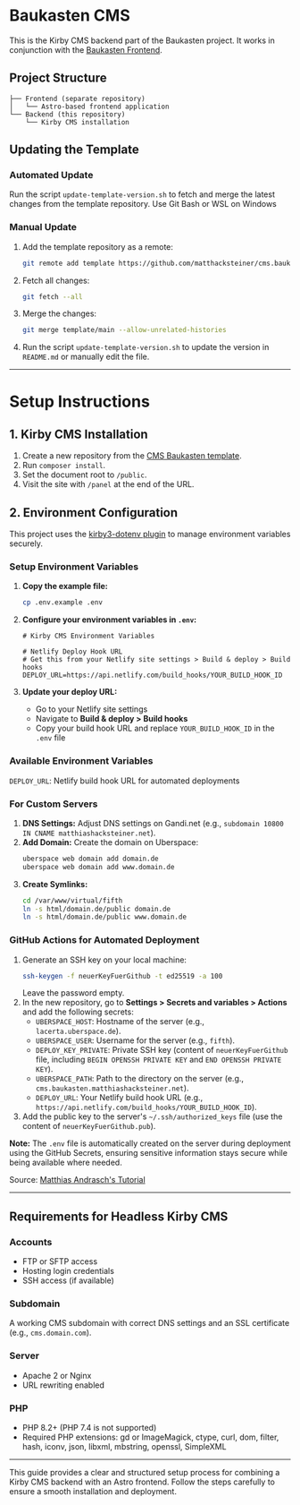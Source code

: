 # Baukasten CMS

This is the Kirby CMS backend part of the Baukasten project. It works in conjunction with the [Baukasten Frontend](https://github.com/matthacksteiner/baukasten).

## Project Structure

```
├── Frontend (separate repository)
│   └── Astro-based frontend application
└── Backend (this repository)
    └── Kirby CMS installation
```

## Updating the Template

### Automated Update

Run the script `update-template-version.sh` to fetch and merge the latest changes from the template repository. Use Git Bash or WSL on Windows

### Manual Update

1. Add the template repository as a remote:
   ```bash
   git remote add template https://github.com/matthacksteiner/cms.baukasten
   ```
2. Fetch all changes:
   ```bash
   git fetch --all
   ```
3. Merge the changes:
   ```bash
   git merge template/main --allow-unrelated-histories
   ```
4. Run the script `update-template-version.sh` to update the version in `README.md` or manually edit the file.

---

# Setup Instructions

## 1. Kirby CMS Installation

1. Create a new repository from the [CMS Baukasten template](https://github.com/matthacksteiner/cms.baukasten).
2. Run `composer install`.
3. Set the document root to `/public`.
4. Visit the site with `/panel` at the end of the URL.

## 2. Environment Configuration

This project uses the [kirby3-dotenv plugin](https://github.com/bnomei/kirby3-dotenv) to manage environment variables securely.

### Setup Environment Variables

1. **Copy the example file:**

   ```bash
   cp .env.example .env
   ```

2. **Configure your environment variables in `.env`:**

   ```env
   # Kirby CMS Environment Variables

   # Netlify Deploy Hook URL
   # Get this from your Netlify site settings > Build & deploy > Build hooks
   DEPLOY_URL=https://api.netlify.com/build_hooks/YOUR_BUILD_HOOK_ID
   ```

3. **Update your deploy URL:**
   - Go to your Netlify site settings
   - Navigate to **Build & deploy > Build hooks**
   - Copy your build hook URL and replace `YOUR_BUILD_HOOK_ID` in the `.env` file

### Available Environment Variables

`DEPLOY_URL`: Netlify build hook URL for automated deployments

### For Custom Servers

1. **DNS Settings:** Adjust DNS settings on Gandi.net (e.g., `subdomain 10800 IN CNAME matthiashacksteiner.net`).
2. **Add Domain:** Create the domain on Uberspace:
   ```bash
   uberspace web domain add domain.de
   uberspace web domain add www.domain.de
   ```
3. **Create Symlinks:**
   ```bash
   cd /var/www/virtual/fifth
   ln -s html/domain.de/public domain.de
   ln -s html/domain.de/public www.domain.de
   ```

### GitHub Actions for Automated Deployment

1. Generate an SSH key on your local machine:
   ```bash
   ssh-keygen -f neuerKeyFuerGithub -t ed25519 -a 100
   ```
   Leave the password empty.
2. In the new repository, go to **Settings > Secrets and variables > Actions** and add the following secrets:
   - `UBERSPACE_HOST`: Hostname of the server (e.g., `lacerta.uberspace.de`).
   - `UBERSPACE_USER`: Username for the server (e.g., `fifth`).
   - `DEPLOY_KEY_PRIVATE`: Private SSH key (content of `neuerKeyFuerGithub` file, including `BEGIN OPENSSH PRIVATE KEY` and `END OPENSSH PRIVATE KEY`).
   - `UBERSPACE_PATH`: Path to the directory on the server (e.g., `cms.baukasten.matthiashacksteiner.net`).
   - `DEPLOY_URL`: Your Netlify build hook URL (e.g., `https://api.netlify.com/build_hooks/YOUR_BUILD_HOOK_ID`).
3. Add the public key to the server's `~/.ssh/authorized_keys` file (use the content of `neuerKeyFuerGithub.pub`).

**Note:** The `.env` file is automatically created on the server during deployment using the GitHub Secrets, ensuring sensitive information stays secure while being available where needed.

Source: [Matthias Andrasch's Tutorial](https://matthias-andrasch.eu/2021/tutorial-webseite-mittels-github-actions-deployment-zu-uberspace-uebertragen-rsync/)

---

## Requirements for Headless Kirby CMS

### Accounts

- FTP or SFTP access
- Hosting login credentials
- SSH access (if available)

### Subdomain

A working CMS subdomain with correct DNS settings and an SSL certificate (e.g., `cms.domain.com`).

### Server

- Apache 2 or Nginx
- URL rewriting enabled

### PHP

- PHP 8.2+ (PHP 7.4 is not supported)
- Required PHP extensions: gd or ImageMagick, ctype, curl, dom, filter, hash, iconv, json, libxml, mbstring, openssl, SimpleXML

---

This guide provides a clear and structured setup process for combining a Kirby CMS backend with an Astro frontend. Follow the steps carefully to ensure a smooth installation and deployment.
